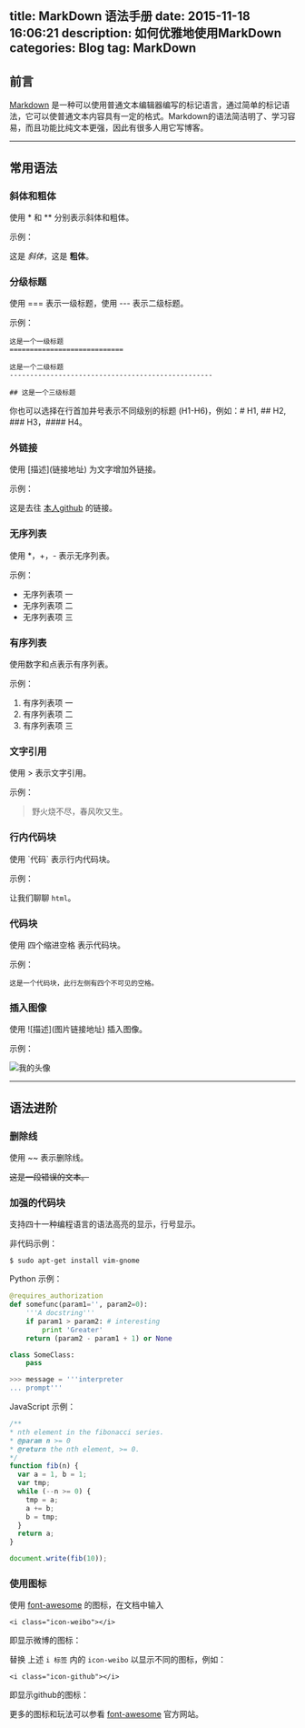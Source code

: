 title: MarkDown 语法手册
date: 2015-11-18 16:06:21
description: 如何优雅地使用MarkDown
categories: Blog
tag: MarkDown
---
## 前言

[Markdown](http://daringfireball.net/projects/markdown/) 是一种可以使用普通文本编辑器编写的标记语言，通过简单的标记语法，它可以使普通文本内容具有一定的格式。Markdown的语法简洁明了、学习容易，而且功能比纯文本更强，因此有很多人用它写博客。
<!-- more -->
***

## 常用语法

### 斜体和粗体

使用 \* 和 \** 分别表示斜体和粗体。

示例：

这是 *斜体*，这是 **粗体**。

### 分级标题

使用 === 表示一级标题，使用 --- 表示二级标题。

示例：

```
这是一个一级标题
============================

这是一个二级标题
--------------------------------------------------

## 这是一个三级标题
```

你也可以选择在行首加井号表示不同级别的标题 (H1-H6)，例如：# H1, ## H2, ### H3，#### H4。

### 外链接

使用 \[描述](链接地址) 为文字增加外链接。

示例：

这是去往 [本人github](https://github.com/zerosrat) 的链接。

### 无序列表

使用 *，+，- 表示无序列表。

示例：

- 无序列表项 一
- 无序列表项 二
- 无序列表项 三

### 有序列表

使用数字和点表示有序列表。

示例：

1. 有序列表项 一
2. 有序列表项 二
3. 有序列表项 三

### 文字引用

使用 > 表示文字引用。

示例：

> 野火烧不尽，春风吹又生。

### 行内代码块

使用 \`代码` 表示行内代码块。

示例：

让我们聊聊 `html`。

### 代码块

使用 四个缩进空格 表示代码块。

示例：

    这是一个代码块，此行左侧有四个不可见的空格。

### 插入图像

使用 \!\[描述](图片链接地址) 插入图像。

示例：

![我的头像](http://7xoxnz.com1.z0.glb.clouddn.com/logo1.png)

***

## 语法进阶

### 删除线

使用 ~~ 表示删除线。

~~这是一段错误的文本。~~

### 加强的代码块

支持四十一种编程语言的语法高亮的显示，行号显示。

非代码示例：

```
$ sudo apt-get install vim-gnome
```

Python 示例：

```python
@requires_authorization
def somefunc(param1='', param2=0):
    '''A docstring'''
    if param1 > param2: # interesting
        print 'Greater'
    return (param2 - param1 + 1) or None

class SomeClass:
    pass

>>> message = '''interpreter
... prompt'''
```

JavaScript 示例：

``` javascript
/**
* nth element in the fibonacci series.
* @param n >= 0
* @return the nth element, >= 0.
*/
function fib(n) {
  var a = 1, b = 1;
  var tmp;
  while (--n >= 0) {
    tmp = a;
    a += b;
    b = tmp;
  }
  return a;
}

document.write(fib(10));
```


### 使用图标

使用 [font-awesome](http://fortawesome.github.io/Font-Awesome/3.2.1/icons/) 的图标，在文档中输入

    <i class="icon-weibo"></i>

即显示微博的图标： <i class="icon-weibo icon-2x"></i>

替换 上述 `i 标签` 内的 `icon-weibo` 以显示不同的图标，例如：

    <i class="icon-github"></i>

即显示github的图标： <i class="icon-github icon-2x"></i>

更多的图标和玩法可以参看 [font-awesome](http://fortawesome.github.io/Font-Awesome/3.2.1/icons/) 官方网站。
